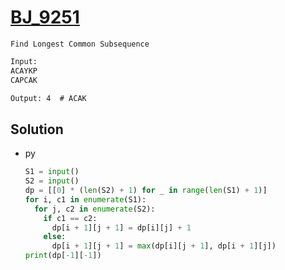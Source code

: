 # [BJ_9251](https://acmicpc.net/problem/9251)

```en
Find Longest Common Subsequence
```

```txt
Input:
ACAYKP
CAPCAK

Output: 4  # ACAK
```

## Solution

* py

  ```py
  S1 = input()
  S2 = input()
  dp = [[0] * (len(S2) + 1) for _ in range(len(S1) + 1)]
  for i, c1 in enumerate(S1):
    for j, c2 in enumerate(S2):
      if c1 == c2:
        dp[i + 1][j + 1] = dp[i][j] + 1
      else:
        dp[i + 1][j + 1] = max(dp[i][j + 1], dp[i + 1][j])
  print(dp[-1][-1])
  ```
